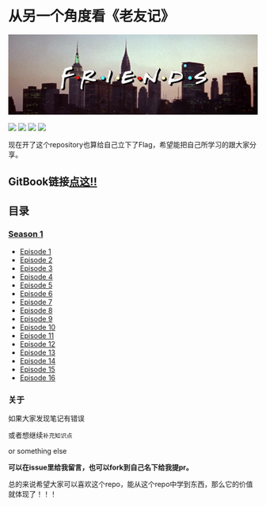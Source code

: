# 从另一个角度看《老友记》

![](/source/image/Friends_logo.png)


![](https://img.shields.io/badge/To-Learn-brightgreen.svg?longCache=true&style=popout-square) 
![](https://img.shields.io/badge/Status-Updating-red.svg?longCache=true&style=popout-square)
![](https://img.shields.io/badge/level-freshman-blue.svg?longCache=true&style=popout-square)
![](https://img.shields.io/badge/Thank_You-Star-yellow.svg?longCache=true&style=popout-square)

现在开了这个repository也算给自己立下了Flag，希望能把自己所学习的跟大家分享。


## GitBook链接[点这!!](https://hanqizheng598.gitbook.io/english/)




## 目录

### [Season 1](https://github.com/hanqizheng/Engilsh-Note/tree/master/Season1)
- [Episode 1](https://github.com/hanqizheng/Watching-Friends-Together/blob/master/Learn/Season1/Episode1.md)
- [Episode 2](https://github.com/hanqizheng/Watching-Friends-Together/blob/master/Learn/Season1/Episode2.md)
- [Episode 3](https://github.com/hanqizheng/Watching-Friends-Together/blob/master/Learn/Season1/Episode3.md)
- [Episode 4](https://github.com/hanqizheng/Watching-Friends-Together/blob/master/Learn/Season1/Episode4.md)
- [Episode 5](https://github.com/hanqizheng/Watching-Friends-Together/blob/master/Learn/Season1/Episode5.md)
- [Episode 6](https://github.com/hanqizheng/Watching-Friends-Together/blob/master/Learn/Season1/Episode6.md)
- [Episode 7](https://github.com/hanqizheng/Watching-Friends-Together/blob/master/Learn/Season1/Episode7.md)
- [Episode 8](https://github.com/hanqizheng/Watching-Friends-Together/blob/master/Learn/Season1/Episode8.md)
- [Episode 9](https://github.com/hanqizheng/Watching-Friends-Together/blob/master/Learn/Season1/Episode9.md)
- [Episode 10](https://github.com/hanqizheng/Watching-Friends-Together/blob/master/Learn/Season1/Episode10.md)
- [Episode 11](https://github.com/hanqizheng/Watching-Friends-Together/blob/master/Learn/Season1/Episode11.md)
- [Episode 12](https://github.com/hanqizheng/Watching-Friends-Together/blob/master/Learn/Season1/Episode12.md)
- [Episode 13](https://github.com/hanqizheng/Watching-Friends-Together/blob/master/Learn/Season1/Episode13.md)
- [Episode 14](https://github.com/hanqizheng/Watching-Friends-Together/blob/master/Learn/Season1/Episode14.md)
- [Episode 15](https://github.com/hanqizheng/Watching-Friends-Together/blob/master/Learn/Season1/Episode15.md)
- [Episode 16](https://github.com/hanqizheng/Watching-Friends-Together/blob/master/Learn/Season1/Episode16.md)

### 关于

如果大家发现笔记有错误

或者想继续`补充知识点`

or something else

**可以在issue里给我留言，也可以fork到自己名下给我提pr。**

总的来说希望大家可以喜欢这个repo，能从这个repo中学到东西，那么它的价值就体现了！！！

